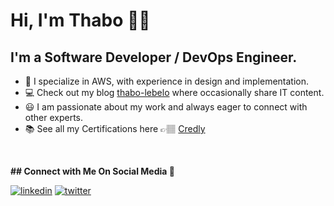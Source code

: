 # Hi, I'm Thabo 👋🏽

## **I'm a Software Developer / DevOps Engineer.**
- 🚀  I specialize in AWS, with experience in design and implementation.
- 💻  Check out my blog [thabo-lebelo](https://www.thabo-lebelo.com/) where occasionally share IT content.
- 😃  I am passionate about my work and always eager to connect with other experts.
- 📚  See all my Certifications here 👉🏽 [Credly](https://www.credly.com/users/thabo-lebelo)

<br>

**## **Connect with Me On Social Media** 📱 &nbsp;**

<a href="https://www.linkedin.com/in/thabolebelo/"><img src="https://img.icons8.com/color/96/000000/linkedin.png" alt="linkedin"/></a>
<a href="https://twitter.com/tl_lebelo" target="_blank"><img src="https://img.icons8.com/color/96/000000/twitter.png" alt="twitter"/></a>

<br>
